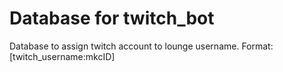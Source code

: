 # Database for twitch_bot
Database to assign twitch account to lounge username.
Format: [twitch_username:mkcID]
